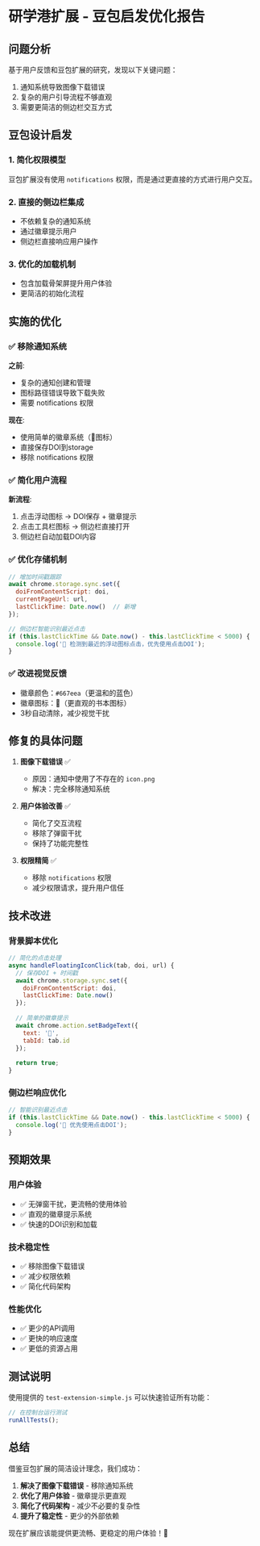 # 研学港扩展 - 豆包启发优化报告

## 问题分析
基于用户反馈和豆包扩展的研究，发现以下关键问题：
1. 通知系统导致图像下载错误
2. 复杂的用户引导流程不够直观
3. 需要更简洁的侧边栏交互方式

## 豆包设计启发

### 1. 简化权限模型
豆包扩展没有使用 `notifications` 权限，而是通过更直接的方式进行用户交互。

### 2. 直接的侧边栏集成
- 不依赖复杂的通知系统
- 通过徽章提示用户
- 侧边栏直接响应用户操作

### 3. 优化的加载机制
- 包含加载骨架屏提升用户体验
- 更简洁的初始化流程

## 实施的优化

### ✅ 移除通知系统
**之前**:
- 复杂的通知创建和管理
- 图标路径错误导致下载失败
- 需要 notifications 权限

**现在**:
- 使用简单的徽章系统（📖图标）
- 直接保存DOI到storage
- 移除 notifications 权限

### ✅ 简化用户流程
**新流程**:
1. 点击浮动图标 → DOI保存 + 徽章提示
2. 点击工具栏图标 → 侧边栏直接打开
3. 侧边栏自动加载DOI内容

### ✅ 优化存储机制
```javascript
// 增加时间戳跟踪
await chrome.storage.sync.set({ 
  doiFromContentScript: doi,
  currentPageUrl: url,
  lastClickTime: Date.now()  // 新增
});

// 侧边栏智能识别最近点击
if (this.lastClickTime && Date.now() - this.lastClickTime < 5000) {
  console.log('🎯 检测到最近的浮动图标点击，优先使用点击DOI');
}
```

### ✅ 改进视觉反馈
- 徽章颜色：`#667eea`（更温和的蓝色）
- 徽章图标：📖（更直观的书本图标）
- 3秒自动清除，减少视觉干扰

## 修复的具体问题

1. **图像下载错误** ✅
   - 原因：通知中使用了不存在的 `icon.png`
   - 解决：完全移除通知系统

2. **用户体验改善** ✅
   - 简化了交互流程
   - 移除了弹窗干扰
   - 保持了功能完整性

3. **权限精简** ✅
   - 移除 `notifications` 权限
   - 减少权限请求，提升用户信任

## 技术改进

### 背景脚本优化
```javascript
// 简化的点击处理
async handleFloatingIconClick(tab, doi, url) {
  // 保存DOI + 时间戳
  await chrome.storage.sync.set({ 
    doiFromContentScript: doi,
    lastClickTime: Date.now()
  });
  
  // 简单的徽章提示
  await chrome.action.setBadgeText({
    text: '📖',
    tabId: tab.id
  });
  
  return true;
}
```

### 侧边栏响应优化
```javascript
// 智能识别最近点击
if (this.lastClickTime && Date.now() - this.lastClickTime < 5000) {
  console.log('🎯 优先使用点击DOI');
}
```

## 预期效果

### 用户体验
- ✅ 无弹窗干扰，更流畅的使用体验
- ✅ 直观的徽章提示系统
- ✅ 快速的DOI识别和加载

### 技术稳定性
- ✅ 移除图像下载错误
- ✅ 减少权限依赖
- ✅ 简化代码架构

### 性能优化
- ✅ 更少的API调用
- ✅ 更快的响应速度
- ✅ 更低的资源占用

## 测试说明

使用提供的 `test-extension-simple.js` 可以快速验证所有功能：
```javascript
// 在控制台运行测试
runAllTests();
```

## 总结

借鉴豆包扩展的简洁设计理念，我们成功：
1. **解决了图像下载错误** - 移除通知系统
2. **优化了用户体验** - 徽章提示更直观
3. **简化了代码架构** - 减少不必要的复杂性
4. **提升了稳定性** - 更少的外部依赖

现在扩展应该能提供更流畅、更稳定的用户体验！🚀